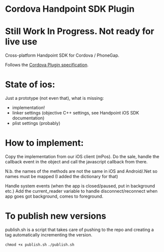# Cordova Handpoint SDK Plugin
# Still Work In Progress. Not ready for live use

Cross-platform Handpoint SDK for Cordova / PhoneGap.

Follows the [Cordova Plugin specification](https://cordova.apache.org/docs/en/latest/guide/hybrid/plugins/index.html).

# State of ios:
Just a prototype (not even that), what is missing:
* implementation!
* linker settings (objective C++ settings, see Handpoint iOS SDK documentation)
* plist settings (probably)

# How to implement:
Copy the implementation from our iOS client (mPos). Do the sale, handle the callback event in the object and call the javascript callback from there.

N.b. the names of the methods are not the same in iOS and Android/.Net so names must be mapped (I added the dictionary for that)

Handle system events (when the app is closed/paused, put in background etc.)
Add the current_reader variable to handle disconnect/reconnect when app goes got background, comes to foreground.

# To publish new versions

publish.sh is a script that takes care of pushing to the repo and creating a tag automatically incrementing the version.

`chmod +x publish.sh`
`./publish.sh`
